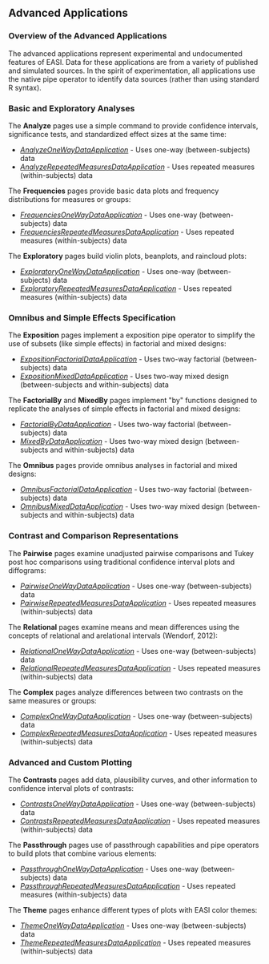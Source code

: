 
## Advanced Applications

### Overview of the Advanced Applications

The advanced applications represent experimental and undocumented features of EASI. Data for these applications are from a variety of published and simulated sources. In the spirit of experimentation, all applications use the native pipe operator to identify data sources (rather than using standard R syntax).

### Basic and Exploratory Analyses

The **Analyze** pages use a simple command to provide confidence intervals, significance tests, and standardized effect sizes at the same time:

- [*AnalyzeOneWayDataApplication*](./AnalyzeOneWayDataApplication.md) - Uses one-way (between-subjects) data
- [*AnalyzeRepeatedMeasuresDataApplication*](./AnalyzeRepeatedMeasuresDataApplication.md) - Uses repeated measures (within-subjects) data

The **Frequencies** pages provide basic data plots and frequency distributions for measures or groups:

- [*FrequenciesOneWayDataApplication*](./FrequenciesOneWayDataApplication.md) - Uses one-way (between-subjects) data
- [*FrequenciesRepeatedMeasuresDataApplication*](./FrequenciesRepeatedMeasuresDataApplication.md) - Uses repeated measures (within-subjects) data

The **Exploratory** pages build violin plots, beanplots, and raincloud plots:

- [*ExploratoryOneWayDataApplication*](./ExploratoryOneWayDataApplication.md) - Uses one-way (between-subjects) data
- [*ExploratoryRepeatedMeasuresDataApplication*](./ExploratoryRepeatedMeasuresDataApplication.md) - Uses repeated measures (within-subjects) data

### Omnibus and Simple Effects Specification

The **Exposition** pages implement a exposition pipe operator to simplify the use of subsets (like simple effects) in factorial and mixed designs:

- [*ExpositionFactorialDataApplication*](./ExpositionFactorialDataApplication.md) - Uses two-way factorial (between-subjects) data
- [*ExpositionMixedDataApplication*](./ExpositionMixedDataApplication.md) - Uses two-way mixed design (between-subjects and within-subjects) data

The **FactorialBy**  and **MixedBy** pages implement "by" functions designed to replicate the analyses of simple effects in factorial and mixed designs:

- [*FactorialByDataApplication*](./FactorialByDataApplication.md) - Uses two-way factorial (between-subjects) data
- [*MixedByDataApplication*](./MixedByDataApplication.md) - Uses two-way mixed design (between-subjects and within-subjects) data

The **Omnibus** pages provide omnibus analyses in factorial and mixed designs:

- [*OmnibusFactorialDataApplication*](./OmnibusFactorialDataApplication.md) - Uses two-way factorial (between-subjects) data
- [*OmnibusMixedDataApplication*](./OmnibusMixedDataApplication.md) - Uses two-way mixed design (between-subjects and within-subjects) data

### Contrast and Comparison Representations

The **Pairwise** pages examine unadjusted pairwise comparisons and Tukey post hoc comparisons using traditional confidence interval plots and diffograms:

- [*PairwiseOneWayDataApplication*](./PairwiseOneWayDataApplication.md) - Uses one-way (between-subjects) data
- [*PairwiseRepeatedMeasuresDataApplication*](./PairwiseRepeatedMeasuresDataApplication.md) - Uses repeated measures (within-subjects) data

The **Relational** pages examine means and mean differences using the concepts of relational and arelational intervals (Wendorf, 2012):

- [*RelationalOneWayDataApplication*](./RelationalOneWayDataApplication.md) - Uses one-way (between-subjects) data
- [*RelationalRepeatedMeasuresDataApplication*](./RelationalRepeatedMeasuresDataApplication.md) - Uses repeated measures (within-subjects) data

The **Complex** pages analyze differences between two contrasts on the same measures or groups:

- [*ComplexOneWayDataApplication*](./ComplexOneWayDataApplication.md) - Uses one-way (between-subjects) data
- [*ComplexRepeatedMeasuresDataApplication*](./ComplexRepeatedMeasuresDataApplication.md) - Uses repeated measures (within-subjects) data

### Advanced and Custom Plotting

The **Contrasts** pages add data, plausibility curves, and other information to confidence interval plots of contrasts:

- [*ContrastsOneWayDataApplication*](./ContrastsOneWayDataApplication.md) - Uses one-way (between-subjects) data
- [*ContrastsRepeatedMeasuresDataApplication*](./ContrastsRepeatedMeasuresDataApplication.md) - Uses repeated measures (within-subjects) data

The **Passthrough** pages use of passthrough capabilities and pipe operators to build plots that combine various elements:

- [*PassthroughOneWayDataApplication*](./PassthroughsOneWayDataApplication.md) - Uses one-way (between-subjects) data
- [*PassthroughRepeatedMeasuresDataApplication*](./PassthroughRepeatedMeasuresDataApplication.md) - Uses repeated measures (within-subjects) data

The **Theme** pages enhance different types of plots with EASI color themes:

- [*ThemeOneWayDataApplication*](./ThemeOneWayDataApplication.md) - Uses one-way (between-subjects) data
- [*ThemeRepeatedMeasuresDataApplication*](./ThemeRepeatedMeasuresDataApplication.md) - Uses repeated measures (within-subjects) data
